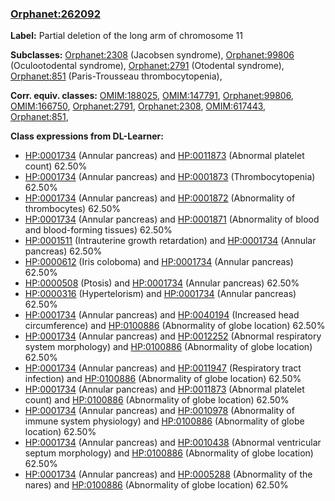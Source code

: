 
### [Orphanet:262092](http://www.orpha.net/ORDO/Orphanet_262092)
**Label:** Partial deletion of the long arm of chromosome 11

**Subclasses:** [Orphanet:2308](http://www.orpha.net/ORDO/Orphanet_2308) (Jacobsen syndrome), [Orphanet:99806](http://www.orpha.net/ORDO/Orphanet_99806) (Oculootodental syndrome), [Orphanet:2791](http://www.orpha.net/ORDO/Orphanet_2791) (Otodental syndrome), [Orphanet:851](http://www.orpha.net/ORDO/Orphanet_851) (Paris-Trousseau thrombocytopenia), 

**Corr. equiv. classes:** [OMIM:188025](http://purl.obolibrary.org/obo/OMIM_188025), [OMIM:147791](http://purl.obolibrary.org/obo/OMIM_147791), [Orphanet:99806](http://www.orpha.net/ORDO/Orphanet_99806), [OMIM:166750](http://purl.obolibrary.org/obo/OMIM_166750), [Orphanet:2791](http://www.orpha.net/ORDO/Orphanet_2791), [Orphanet:2308](http://www.orpha.net/ORDO/Orphanet_2308), [OMIM:617443](http://purl.obolibrary.org/obo/OMIM_617443), [Orphanet:851](http://www.orpha.net/ORDO/Orphanet_851), 

**Class expressions from DL-Learner:**

- [HP:0001734](http://purl.obolibrary.org/obo/HP_0001734) (Annular pancreas) and [HP:0011873](http://purl.obolibrary.org/obo/HP_0011873) (Abnormal platelet count) 62.50%
- [HP:0001734](http://purl.obolibrary.org/obo/HP_0001734) (Annular pancreas) and [HP:0001873](http://purl.obolibrary.org/obo/HP_0001873) (Thrombocytopenia) 62.50%
- [HP:0001734](http://purl.obolibrary.org/obo/HP_0001734) (Annular pancreas) and [HP:0001872](http://purl.obolibrary.org/obo/HP_0001872) (Abnormality of thrombocytes) 62.50%
- [HP:0001734](http://purl.obolibrary.org/obo/HP_0001734) (Annular pancreas) and [HP:0001871](http://purl.obolibrary.org/obo/HP_0001871) (Abnormality of blood and blood-forming tissues) 62.50%
- [HP:0001511](http://purl.obolibrary.org/obo/HP_0001511) (Intrauterine growth retardation) and [HP:0001734](http://purl.obolibrary.org/obo/HP_0001734) (Annular pancreas) 62.50%
- [HP:0000612](http://purl.obolibrary.org/obo/HP_0000612) (Iris coloboma) and [HP:0001734](http://purl.obolibrary.org/obo/HP_0001734) (Annular pancreas) 62.50%
- [HP:0000508](http://purl.obolibrary.org/obo/HP_0000508) (Ptosis) and [HP:0001734](http://purl.obolibrary.org/obo/HP_0001734) (Annular pancreas) 62.50%
- [HP:0000316](http://purl.obolibrary.org/obo/HP_0000316) (Hypertelorism) and [HP:0001734](http://purl.obolibrary.org/obo/HP_0001734) (Annular pancreas) 62.50%
- [HP:0001734](http://purl.obolibrary.org/obo/HP_0001734) (Annular pancreas) and [HP:0040194](http://purl.obolibrary.org/obo/HP_0040194) (Increased head circumference) and [HP:0100886](http://purl.obolibrary.org/obo/HP_0100886) (Abnormality of globe location) 62.50%
- [HP:0001734](http://purl.obolibrary.org/obo/HP_0001734) (Annular pancreas) and [HP:0012252](http://purl.obolibrary.org/obo/HP_0012252) (Abnormal respiratory system morphology) and [HP:0100886](http://purl.obolibrary.org/obo/HP_0100886) (Abnormality of globe location) 62.50%
- [HP:0001734](http://purl.obolibrary.org/obo/HP_0001734) (Annular pancreas) and [HP:0011947](http://purl.obolibrary.org/obo/HP_0011947) (Respiratory tract infection) and [HP:0100886](http://purl.obolibrary.org/obo/HP_0100886) (Abnormality of globe location) 62.50%
- [HP:0001734](http://purl.obolibrary.org/obo/HP_0001734) (Annular pancreas) and [HP:0011873](http://purl.obolibrary.org/obo/HP_0011873) (Abnormal platelet count) and [HP:0100886](http://purl.obolibrary.org/obo/HP_0100886) (Abnormality of globe location) 62.50%
- [HP:0001734](http://purl.obolibrary.org/obo/HP_0001734) (Annular pancreas) and [HP:0010978](http://purl.obolibrary.org/obo/HP_0010978) (Abnormality of immune system physiology) and [HP:0100886](http://purl.obolibrary.org/obo/HP_0100886) (Abnormality of globe location) 62.50%
- [HP:0001734](http://purl.obolibrary.org/obo/HP_0001734) (Annular pancreas) and [HP:0010438](http://purl.obolibrary.org/obo/HP_0010438) (Abnormal ventricular septum morphology) and [HP:0100886](http://purl.obolibrary.org/obo/HP_0100886) (Abnormality of globe location) 62.50%
- [HP:0001734](http://purl.obolibrary.org/obo/HP_0001734) (Annular pancreas) and [HP:0005288](http://purl.obolibrary.org/obo/HP_0005288) (Abnormality of the nares) and [HP:0100886](http://purl.obolibrary.org/obo/HP_0100886) (Abnormality of globe location) 62.50%



